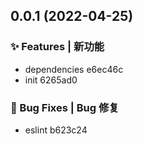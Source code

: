 ## 0.0.1 (2022-04-25)


### ✨ Features | 新功能

* dependencies e6ec46c
* init 6265ad0


### 🐛 Bug Fixes | Bug 修复

* eslint b623c24



